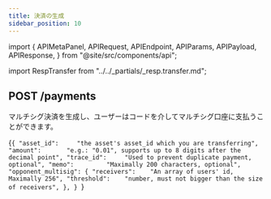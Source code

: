 ```yaml
---
title: 決済の生成
sidebar_position: 10
---
```


import {
  APIMetaPanel,
  APIRequest,
  APIEndpoint,
  APIParams,
  APIPayload,
  APIResponse,
} from "@site/src/components/api";

import RespTransfer from "../../_partials/_resp.transfer.md";

## POST /payments

マルチシグ決済を生成し、ユーザーはコードを介してマルチシグ口座に支払うことができます。

<APIEndpoint url="/payments" />

<APIMetaPanel scope="Authorized" scopeNote="" />

<APIPayload>{`{
  "asset_id":     "the asset's asset_id which you are transferring",
  "amount":       "e.g.: "0.01", supports up to 8 digits after the decimal point",
  "trace_id":     "Used to prevent duplicate payment, optional",
  "memo":         "Maximally 200 characters, optional",
  "opponent_multisig": {
    "receivers":    "An array of users' id, Maximally 256",
    "threshold":    "number, must not bigger than the size of receivers",
  },
}
`}</APIPayload>

<APIRequest
  title="Generate a multisig payment"
  method="POST"
  url="/payments --data PAYLOAD"
/>

<APIResponse name="payment" />
